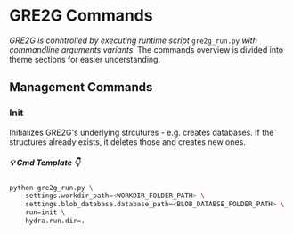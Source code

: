 # GRE2G Commands

*GRE2G is conntrolled by executing runtime script* `gre2g_run.py` *with commandline arguments variants.*
The commands overview is divided into theme sections for easier understanding.

## Management Commands

### Init
Initializes GRE2G's underlying strcutures - e.g. creates databases. If the structures already exists, it deletes those
and creates new ones.

##### :bulb: Cmd Template :point_down:

``` bash
python gre2g_run.py \
    settings.workdir_path=<WORKDIR_FOLDER_PATH> \
    settings.blob_database.database_path=<BLOB_DATABSE_FOLDER_PATH> \
    run=init \
    hydra.run.dir=.
```

